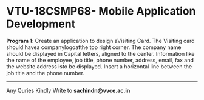 # VTU-18CSMP68- Mobile Application Development
<p><b>Program 1</b>: Create an application to design aVisiting Card. The Visiting card should havea companylogoatthe
top right corner. The company name should be displayed in Capital letters, aligned to the center.
Information like the name of the employee, job title, phone number, address, email, fax and the
website address isto be displayed. Insert a horizontal line between the job title and the phone
number.</p>
<hr>
Any Quries Kindly Write to <b>sachindn@vvce.ac.in</b>
